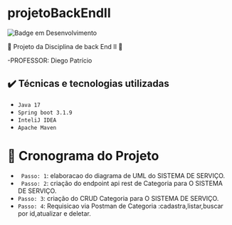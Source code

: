 # projetoBackEndII
![Badge em Desenvolvimento](http://img.shields.io/static/v1?label=STATUS&message=EM%20DESENVOLVIMENTO&color=GREEN&style=for-the-badge)

:construction: Projeto da Disciplina de back End II :construction:

-PROFESSOR: Diego Patrício 

## ✔️ Técnicas e tecnologias utilizadas

- ``Java 17``
- ``Spring boot 3.1.9``
- ``InteliJ IDEA``
- ``Apache Maven``


# :hammer: Cronograma do Projeto

- ` Passo: 1`: elaboracao do diagrama de UML do SISTEMA DE SERVIÇO.
- ` Passo: 2`: criação do endpoint api rest de Categoria para O SISTEMA DE SERVIÇO.
- `Passo: 3`: criação do CRUD Categoria para O SISTEMA DE SERVIÇO.
- `Passo: 4`: Requisicao via Postman de  Categoria :cadastra,listar,buscar por id,atualizar e deletar.
